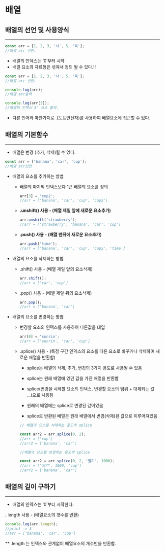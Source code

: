 # 배열

## 배열의 선언 및 사용양식

---

```jsx
const arr = [1, 2, 3, '사', 5, '육'];
//배열 arr 선언.
```

- 배열의 인덱스는 ‘0’부터 시작
- 배열 요소의 자료형은 섞여서 정의 될 수 있다.!!

```jsx
const arr = [1, 2, 3, '사', 5, '육'];
//배열 arr 선언.

console.log(arr);
//배열 arr출력

console.log(arr[3]);
//배열의 인덱스'3' 요소 출력.
```

- 다른 언어와 마찬가지로 .(도트연산자)를 사용하여 배열요소에 접근할 수 있다.

## 배열의 기본함수

---

- 배열은 변경 (추가, 삭제)될 수 있다.

```jsx
const arr = ['banana', 'car', 'cup'];
//배열 arr선언
```

- 배열의 요소를 추가하는 방법
    - 배열의 마지막 인덱스보다 1큰 배열의 요소를 정의
        
        ```jsx
        arr[3] = 'cup2';
        //arr = ['banana', 'car', 'cup', 'cup2']
        ```
        
    - **.unshift() 사용 - (배열 제일 앞에 새로운 요소추가)**
        
        ```jsx
        arr.unshift('strawberry');
        //arr = ['strawberry', 'banana', 'car', 'cup']
        ```
        
    - **.push() 사용 - (배열 맨뒤에 새로운 요소추가)**
        
        ```jsx
        arr.push('time');
        //arr = ['banana', 'car', 'cup', 'cup2', 'time']
        ```
        

- 배열의 요소를 삭제하는 방법
    - .shift() 사용 - (배열 제일 앞의 요소삭제)
        
        ```jsx
        arr.shift();
        //arr = ['car', 'cup']
        ```
        
    - .pop() 사용 - (배열 제일 뒤의 요소삭제)
        
        ```jsx
        arr.pop();
        //arr = ['banana', 'car']
        ```
        

- 배열의 요소를 변경하는 방법
    - 변경할 요소의 인덱스를 사용하여 다른값을 대입
        
        ```jsx
        arr[0] = 'sunrin';
        //arr = ['sunrin', 'car', 'cup']
        ```
        
    - .splice() 사용 - (특정 구간 인덱스의 요소를 다른 요소로 바꾸거나 삭제하여 새로운 배열을 반환함)
        
        
        - splice는 배열의 삭제, 추가, 변경의 3가지 용도로 사용될 수 있음
        - splice는 원래 배열에 있던 값을 가진 배열을 반환함
        
        - splice(변경을 시작할 요소의 인덱스, 변경할 요소의 범위 + 대체되는 값 …)으로 사용됨
        - 원래의 배열에는 splice로 변경된 값이있음
        - splice로 반환된 배열은 원래 배열에서 변경(삭제)된 값으로 이루어져있음
        
        ```jsx
        // 배열의 요소를 삭제하는 용도의 splice
        
        const arr2 = arr.splice(0, 2);
        //arr = ['cup']
        //arr2 = ['banana', 'car']
        
        //배열의 요소를 변경하는 용도의 splice
        
        const arr2 = arr.splice(0, 2, '딸기', 1000);
        //arr = ['딸기', 1000, 'cup']
        //arr2 = ['banana', 'car']
        ```
        

## 배열의 길이 구하기

---

- 배열의 인덱스는 ‘0’부터 시작한다.

. length 사용 - (배열요소의 갯수를 반환)

```jsx
console.log(arr.length);
//print -> 3
//arr = ['banana', 'car', 'cup']
```

** .length 는 인덱스와 관계없이 배열요소의 개수만을 반환함.

